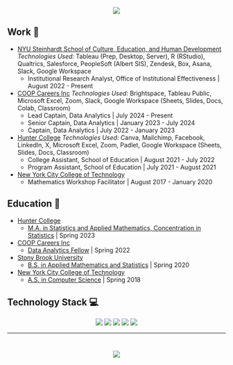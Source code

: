 <p align='center'>
<img src="https://readme-typing-svg.herokuapp.com?size=30&duration=4000&color=F73C79&center=true&width=500&height=100&lines=I'm+Reina+Li;%40reinarin">
</p>

## Work 💼
- [NYU Steinhardt School of Culture, Education, and Human Development](https://steinhardt.nyu.edu/)
*Technologies Used:* Tableau (Prep, Desktop, Server), R (RStudio), Qualtrics, Salesforce, PeopleSoft (Albert SIS), Zendesk, Box, Asana, Slack, Google Workspace
  - Institutional Research Analyst, Office of Institutional Effectiveness | August 2022 - Present
- [COOP Careers Inc](https://coopcareers.org/)
*Technologies Used:* Brightspace, Tableau Public, Microsoft Excel, Zoom, Slack, Google Workspace (Sheets, Slides, Docs, Colab, Classroom)
  - Lead Captain, Data Analytics | July 2024 - Present
  - Senior Captain, Data Analytics | January 2023 - July 2024
  - Captain, Data Analytics | July 2022 - January 2023
- [Hunter College](https://education.hunter.cuny.edu/)
*Technologies Used:* Canva, Mailchimp, Facebook, LinkedIn, X, Microsoft Excel, Zoom, Padlet, Google Workspace (Sheets, Slides, Docs, Classroom)
  - College Assistant, School of Education | August 2021 - July 2022
  - Program Assistant, School of Education | July 2021 - August 2021
- [New York City College of Technology](https://www.citytech.cuny.edu/)
  - Mathematics Workshop Facilitator | August 2017 - January 2020

## Education 📖
- [Hunter College](https://hunter.cuny.edu)
  - [M.A. in Statistics and Applied Mathematics, Concentration in Statistics](http://math.hunter.cuny.edu/graduate.shtml#statappmath) | Spring 2023
- [COOP Careers Inc](https://coopcareers.org/)
  - [Data Analytics Fellow](https://coopcareers.org/data-analytics) | Spring 2022
- [Stony Brook University](https://www.stonybrook.edu/)
  - [B.S. in Applied Mathematics and Statistics](https://www.stonybrook.edu/commcms/ams/undergraduate/) | Spring 2020
- [New York City College of Technology](https://www.citytech.cuny.edu/)
  - [A.S. in Computer Science](https://www.citytech.cuny.edu/mathematics/computer-science-as.aspx) | Spring 2018

<!--- ## Certifications 📜
[Tableau Desktop Specialist](https://www.credly.com/badges/620b8db6-fe64-4373-adf6-c9dc1c554cc6/public_url) | [Google Digital Marketing & E-commerce Specialization](https://coursera.org/share/75f2338c1ca527c42449827dc60b6a6e) | [Google Advanced Data Analytics Specialization](https://coursera.org/share/4ec767ba29e846a399c93aa2d768192b) | [Google Business Intelligence Specialization](https://coursera.org/share/688fd92e2d7946334c50ca24cc307f23) | [Google Project Management Specialization](https://coursera.org/share/34ebb299ac0a6379f59faa97ede6522e) | [Google Data Analytics Specialization](https://coursera.org/verify/professional-cert/YS75PTQNW73X) --->
      
## Technology Stack 💻
<p align="center">
<img src="https://img.shields.io/badge/R-%23276DC3.svg?style=for-the-badge&logo=r&logoColor=white">
<img src="https://img.shields.io/badge/RStudio-%2375AADB.svg?style=for-the-badge&logo=rstudio&logoColor=white">
<img src="https://img.shields.io/badge/Markdown-%23000000.svg?style=for-the-badge&logo=markdown&logoColor=white">
<img src="https://img.shields.io/badge/Tableau-%23E97627.svg?style=for-the-badge&logo=tableau&logoColor=white">
<!--- <img src="https://img.shields.io/badge/Python-%233776AB.svg?style=for-the-badge&logo=python&logoColor=white"> --->
<!--- <img src="https://img.shields.io/badge/Microsoft%20Word-%232B579A.svg?style=for-the-badge&logo=microsoftword&logoColor=white">
<img src="https://img.shields.io/badge/Microsoft%20PowerPoint-%23B7472A.svg?style=for-the-badge&logo=microsoftpowerpoint&logoColor=white"> --->
<!--- <img src="https://img.shields.io/badge/Google%20Sheets-%2334A853.svg?style=for-the-badge&logo=googlesheets&logoColor=white"> --->
<!--- <img src="https://img.shields.io/badge/Microsoft%20Excel-%23217346.svg?style=for-the-badge&logo=microsoftexcel&logoColor=white"> --->
<!--- <img src="https://img.shields.io/badge/Google%20Analytics-%23E37400.svg?style=for-the-badge&logo=googleanalytics&logoColor=white"> --->
<img src="https://img.shields.io/badge/SQLite-%23003B57.svg?style=for-the-badge&logo=sqlite&logoColor=white">
<!--- <img src="https://img.shields.io/badge/Oracle-%23F80000.svg?style=for-the-badge&logo=oracle&logoColor=white">
<img src="https://img.shields.io/badge/MySQL-%234479A1.svg?style=for-the-badge&logo=oracle&logoColor=white">
<img src="https://img.shields.io/badge/Microsoft%20Access-%23A4373A.svg?style=for-the-badge&logo=microsoftaccess&logoColor=white"> --->
<br>
<!--- <img src="https://img.shields.io/badge/Slack-%234A154B.svg?style=for-the-badge&logo=slack&logoColor=white"> --->
<!--- <img src="https://img.shields.io/badge/Zoom-%232D8CFF.svg?style=for-the-badge&logo=zoom&logoColor=white"> --->
<!--- <img src="https://img.shields.io/badge/Asana-%23273347.svg?style=for-the-badge&logo=asana&logoColor=white"> --->
<!--- <img src="https://img.shields.io/badge/Google%20Meet-%2300897B.svg?style=for-the-badge&logo=googlemeet&logoColor=white">
<img src="https://img.shields.io/badge/Microsoft%20Teams-%236264A7.svg?style=for-the-badge&logo=microsoftteams&logoColor=white"> --->
</p>

----------

<h1 align="center">
<a href="https://www.linkedin.com/in/reina-li/" target="_blank"><img src="https://img.shields.io/badge/Connect%20with%20me%20on%20LinkedIn-%230A66C2.svg?style=for-the-badge&logo=linkedin&logoColor=white"></a> 
</h1>
